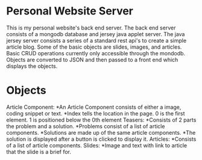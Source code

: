 Personal Website Server
=======================

This is my personal website's back end server. The back end server consists of a mongodb database and jersey java applet server. The java jersey server consists a series of a standard rest api's to create a simple article blog. Some of the basic objects are slides, images, and articles. Basic CRUD operations currently only accessible through the mondodb. Objects are converted to JSON and then passed to a front end which displays the objects.

Objects
=======
Article Component:
  *An Article Component consists of either a image, coding snippet or text.
  *Index tells the location in the page. 0 is the first element. 1 is positioned below the 0th element
Teasers: 
  *Consists of 2 parts the problem and a solution. 
  *Problems consist of a list of article components. 
  *Solutions are made up of the same article components.
  *The solution is displayed after a button is clicked to display it.
Articles:
  *Consists of a list of article components.
Slides:
  *Image and text with link to article that the slide is a brief for.
    
    

